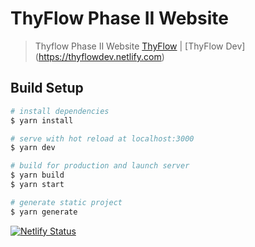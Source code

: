 # ThyFlow Phase II Website

> Thyflow Phase II Website [ThyFlow](https://thyflow.com) | [ThyFlow Dev] (https://thyflowdev.netlify.com)

## Build Setup

``` bash
# install dependencies
$ yarn install

# serve with hot reload at localhost:3000
$ yarn dev

# build for production and launch server
$ yarn build
$ yarn start

# generate static project
$ yarn generate
```

[![Netlify Status](https://api.netlify.com/api/v1/badges/885b3468-b323-4323-92a3-dba61c02f70f/deploy-status)](https://app.netlify.com/sites/admiring-beaver-84e8ee/deploys)
